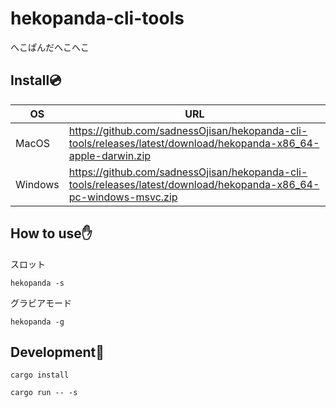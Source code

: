 # hekopanda-cli-tools

へこぱんだへこへこ

## Install💿

| OS      | URL                                                                                                                |
| ------- | ------------------------------------------------------------------------------------------------------------------ |
| MacOS   | https://github.com/sadnessOjisan/hekopanda-cli-tools/releases/latest/download/hekopanda-x86_64-apple-darwin.zip    |
| Windows | https://github.com/sadnessOjisan/hekopanda-cli-tools/releases/latest/download/hekopanda-x86_64-pc-windows-msvc.zip |

## How to use✋

スロット

```
hekopanda -s
```

グラビアモード

```
hekopanda -g
```

## Development🔨

```
cargo install

cargo run -- -s
```
